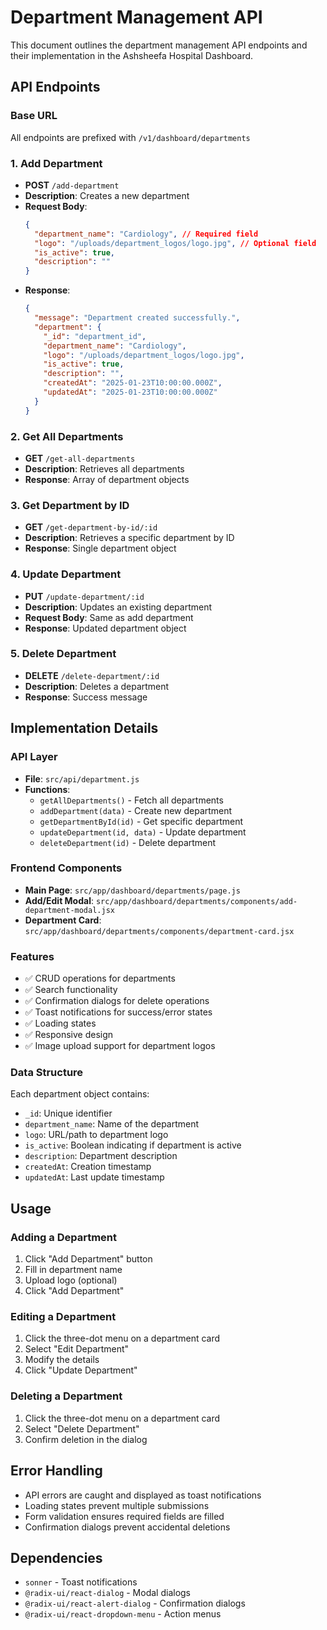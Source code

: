# Department Management API

This document outlines the department management API endpoints and their implementation in the Ashsheefa Hospital Dashboard.

## API Endpoints

### Base URL

All endpoints are prefixed with `/v1/dashboard/departments`

### 1. Add Department

- **POST** `/add-department`
- **Description**: Creates a new department
- **Request Body**:
  ```json
  {
    "department_name": "Cardiology", // Required field
    "logo": "/uploads/department_logos/logo.jpg", // Optional field
    "is_active": true,
    "description": ""
  }
  ```
- **Response**:
  ```json
  {
    "message": "Department created successfully.",
    "department": {
      "_id": "department_id",
      "department_name": "Cardiology",
      "logo": "/uploads/department_logos/logo.jpg",
      "is_active": true,
      "description": "",
      "createdAt": "2025-01-23T10:00:00.000Z",
      "updatedAt": "2025-01-23T10:00:00.000Z"
    }
  }
  ```

### 2. Get All Departments

- **GET** `/get-all-departments`
- **Description**: Retrieves all departments
- **Response**: Array of department objects

### 3. Get Department by ID

- **GET** `/get-department-by-id/:id`
- **Description**: Retrieves a specific department by ID
- **Response**: Single department object

### 4. Update Department

- **PUT** `/update-department/:id`
- **Description**: Updates an existing department
- **Request Body**: Same as add department
- **Response**: Updated department object

### 5. Delete Department

- **DELETE** `/delete-department/:id`
- **Description**: Deletes a department
- **Response**: Success message

## Implementation Details

### API Layer

- **File**: `src/api/department.js`
- **Functions**:
  - `getAllDepartments()` - Fetch all departments
  - `addDepartment(data)` - Create new department
  - `getDepartmentById(id)` - Get specific department
  - `updateDepartment(id, data)` - Update department
  - `deleteDepartment(id)` - Delete department

### Frontend Components

- **Main Page**: `src/app/dashboard/departments/page.js`
- **Add/Edit Modal**: `src/app/dashboard/departments/components/add-department-modal.jsx`
- **Department Card**: `src/app/dashboard/departments/components/department-card.jsx`

### Features

- ✅ CRUD operations for departments
- ✅ Search functionality
- ✅ Confirmation dialogs for delete operations
- ✅ Toast notifications for success/error states
- ✅ Loading states
- ✅ Responsive design
- ✅ Image upload support for department logos

### Data Structure

Each department object contains:

- `_id`: Unique identifier
- `department_name`: Name of the department
- `logo`: URL/path to department logo
- `is_active`: Boolean indicating if department is active
- `description`: Department description
- `createdAt`: Creation timestamp
- `updatedAt`: Last update timestamp

## Usage

### Adding a Department

1. Click "Add Department" button
2. Fill in department name
3. Upload logo (optional)
4. Click "Add Department"

### Editing a Department

1. Click the three-dot menu on a department card
2. Select "Edit Department"
3. Modify the details
4. Click "Update Department"

### Deleting a Department

1. Click the three-dot menu on a department card
2. Select "Delete Department"
3. Confirm deletion in the dialog

## Error Handling

- API errors are caught and displayed as toast notifications
- Loading states prevent multiple submissions
- Form validation ensures required fields are filled
- Confirmation dialogs prevent accidental deletions

## Dependencies

- `sonner` - Toast notifications
- `@radix-ui/react-dialog` - Modal dialogs
- `@radix-ui/react-alert-dialog` - Confirmation dialogs
- `@radix-ui/react-dropdown-menu` - Action menus





